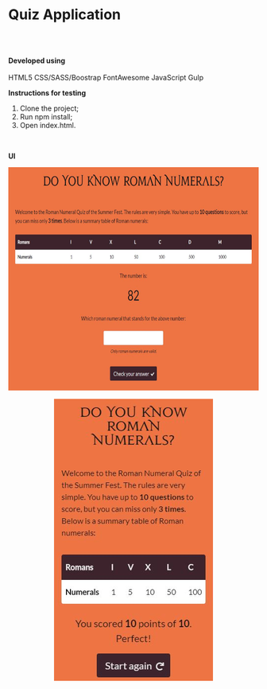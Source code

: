 # Quiz Application
<br/><br/>

**Developed using**
<br/><br/>
HTML5
CSS/SASS/Boostrap
FontAwesome
JavaScript
Gulp

**Instructions for testing**
<br/>
1) Clone the project;
2) Run npm install;
3) Open index.html.

<br/>

**UI**

<p align="center">
  <img src="src/assets/desktop.jpg" width="700" height="449" />
</p>

<p align="center">
  <img src="src/assets/mobile.jpg" width="320" height="567" />
</p>
